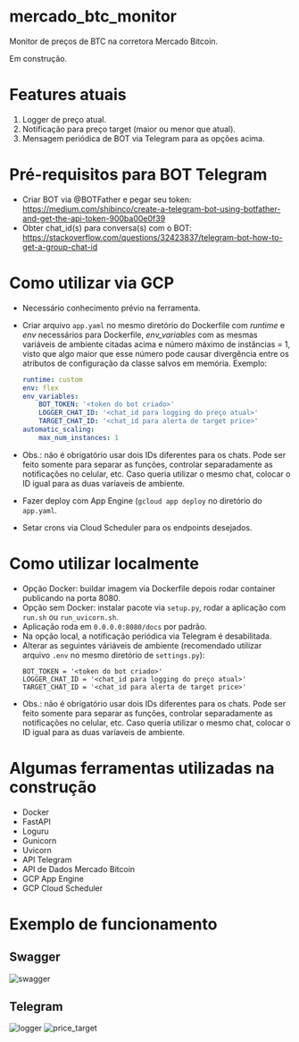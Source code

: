 # mercado_btc_monitor
Monitor de preços de BTC na corretora Mercado Bitcoin.

Em construção.

# Features atuais
1) Logger de preço atual.
2) Notificação para preço target (maior ou menor que atual).
3) Mensagem periódica de BOT via Telegram para as opções acima.


# Pré-requisitos para BOT Telegram
* Criar BOT via @BOTFather e pegar seu token:
    https://medium.com/shibinco/create-a-telegram-bot-using-botfather-and-get-the-api-token-900ba00e0f39
* Obter chat_id(s) para conversa(s) com o BOT:
    https://stackoverflow.com/questions/32423837/telegram-bot-how-to-get-a-group-chat-id


# Como utilizar via GCP
* Necessário conhecimento prévio na ferramenta.
* Criar arquivo `app.yaml` no mesmo diretório do Dockerfile com *runtime* e *env* necessários para Dockerfile, *env_variables* com as mesmas variáveis de ambiente citadas acima e número máximo de instâncias = 1, visto que algo maior que esse número pode causar divergência entre os atributos de configuração da classe salvos em memória. Exemplo:

    ```yaml
    runtime: custom
    env: flex
    env_variables:
        BOT_TOKEN: '<token do bot criado>'
        LOGGER_CHAT_ID: '<chat_id para logging do preço atual>'
        TARGET_CHAT_ID: '<chat_id para alerta de target price>'
    automatic_scaling:
        max_num_instances: 1
    ```
* Obs.: não é obrigatório usar dois IDs diferentes para os chats. Pode ser feito somente para separar as funções, controlar separadamente as notificações no celular, etc. Caso queria utilizar o mesmo chat, colocar o ID igual para as duas varíaveis de ambiente.

* Fazer deploy com App Engine (`gcloud app deploy` no diretório do `app.yaml`.
* Setar crons via Cloud Scheduler para os endpoints desejados.


# Como utilizar localmente
* Opção Docker: buildar imagem via Dockerfile depois rodar container publicando na porta 8080.
* Opção sem Docker: instalar pacote via `setup.py`, rodar a aplicação com `run.sh` ou `run_uvicorn.sh`.
* Aplicação roda em `0.0.0.0:8080/docs` por padrão.
* Na opção local, a notificação periódica via Telegram é desabilitada.
* Alterar as seguintes váriáveis de ambiente (recomendado utilizar arquivo `.env` no mesmo diretório de `settings.py`):
    ```.env
    BOT_TOKEN = '<token do bot criado>'
    LOGGER_CHAT_ID = '<chat_id para logging do preço atual>'
    TARGET_CHAT_ID = '<chat_id para alerta de target price>'  
    ```
* Obs.: não é obrigatório usar dois IDs diferentes para os chats. Pode ser feito somente para separar as funções, controlar separadamente as notificações no celular, etc. Caso queria utilizar o mesmo chat, colocar o ID igual para as duas varíaveis de ambiente.


# Algumas ferramentas utilizadas na construção
* Docker
* FastAPI
* Loguru
* Gunicorn
* Uvicorn
* API Telegram
* API de Dados Mercado Bitcoin
* GCP App Engine
* GCP Cloud Scheduler

# Exemplo de funcionamento
## Swagger
![swagger](https://user-images.githubusercontent.com/42444599/103489978-6ca5d400-4df7-11eb-859f-e23d9bbc3cba.png)

## Telegram
![logger](https://user-images.githubusercontent.com/42444599/103447296-e4dd8f80-4c67-11eb-8a89-561253339120.png)
![price_target](https://user-images.githubusercontent.com/42444599/103447301-0179c780-4c68-11eb-9053-77d1e086b915.png)

